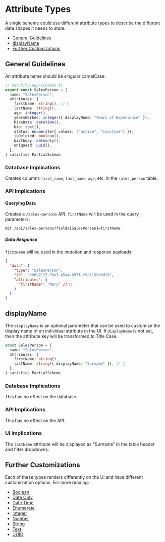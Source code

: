 # Attribute Types

A single scheme could use different attribute types to describe the different data shapes it needs to store.

- [General Guidelines](#general-guidelines)
- [displayName](#displayname)
- [Further Customizations](#further-customizations)

## General Guidelines

An attribute name should be singular camelCase:

```typescript
// hatchify-app/schemas.ts
export const SalesPerson = {
  name: "SalesPerson",
  attributes: {
    firstName: string(), // 👀
    lastName: string(),
    age: integer(),
    yearsWorked: integer({ displayName: "Years of Experience" }),
    hireDate: datetime(),
    bio: text(),
    status: enumerate({ values: ["active", "inactive"] }),
    isDeleted: boolean(),
    birthday: dateonly(),
    uniqueId: uuid(),
  },
} satisfies PartialSchema
```

### Database Implications

Creates columns `first_name`, `last_name`, `age`, etc. in the `sales_person` table.

### API Implications

#### Querying Data

Creates a `/sales-persons` API.
`firstName` will be used in the query parameters:

```
GET /api/sales-persons?fields[SalesPerson]=firstName
```

##### Data Response

`firstName` will be used in the mutation and response payloads:

```json
{
  "data": {
    "type": "SalesPerson",
    "id": "c98b2123-78e7-45e4-b57f-f9c1189bfd19",
    "attributes": {
      "firstName": "Mary" // 👀
    }
  }
}
```

## displayName

The `displayName` is an optional parameter that can be used to customize the display name of an individual attribute in the UI. If `displayName` is not set, then the attribute key will be transformed to Title Case.

```ts
const SalesPerson = {
  name: "SalesPerson",
  attributes: {
    firstName: string(),
    lastName: string({ displayName: "Surname" }), // 👀
  },
} satisfies PartialSchema
```

### Database Implications

This has no effect on the database.

### API Implications

This has no effect on the API.

### UI Implications

The `lastName` attribute will be displayed as "Surname" in the table header and filter dropdowns.

## Further Customizations

Each of these types renders differently on the UI and have different customization options. For more reading:

- [Boolean](./boolean.md)
- [Date Only](./dateonly.md)
- [Date Time](./datetime.md)
- [Enumerate](./enum.md)
- [Integer](./integer.md)
- [Number](./number.md)
- [String](./string.md)
- [Text](./text.md)
- [UUID](./uuid.md)
